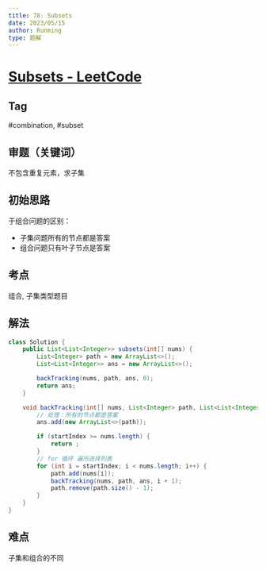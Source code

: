 ```yaml
---
title: 78. Subsets
date: 2023/05/15
author: Runming
type: 题解
---
```

# [Subsets - LeetCode](https://leetcode.com/problems/subsets/description/)

## Tag
#combination, #subset


## 审题（关键词）
不包含重复元素，求子集

## 初始思路  
于组合问题的区别：
- 子集问题所有的节点都是答案
- 组合问题只有叶子节点是答案

## 考点  
组合, 子集类型题目


## 解法  
```java
class Solution {
    public List<List<Integer>> subsets(int[] nums) {
        List<Integer> path = new ArrayList<>();
        List<List<Integer>> ans = new ArrayList<>();

        backTracking(nums, path, ans, 0);
        return ans;
    }

    void backTracking(int[] nums, List<Integer> path, List<List<Integer>> ans, int startIndex) {
        // 处理：所有的节点都是答案
        ans.add(new ArrayList<>(path));

        if (startIndex >= nums.length) {
            return ;
        }
        // for 循环 遍历选择列表
        for (int i = startIndex; i < nums.length; i++) {
            path.add(nums[i]);
            backTracking(nums, path, ans, i + 1);
            path.remove(path.size() - 1);
        }
    }
}
```

## 难点
子集和组合的不同
